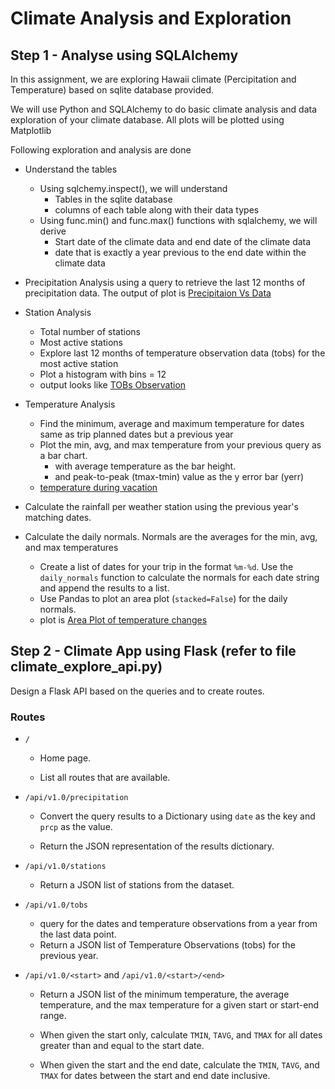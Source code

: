 # Climate Analysis and Exploration
## Step 1 - Analyse using SQLAlchemy

In this assignment, we are exploring Hawaii climate (Percipitation and Temperature) based on sqlite database provided.

We will use Python and SQLAlchemy to do basic climate analysis and data exploration of your climate database. All plots will be plotted using Matplotlib

Following exploration and analysis are done

- Understand the tables
    - Using sqlchemy.inspect(), we will understand 
        * Tables in the sqlite database
        * columns of each table along with their data types
    - Using func.min() and func.max() functions with sqlalchemy, we will derive
        * Start date of the climate data and end date of the climate data
        * date that is exactly a year previous to the end date within the climate data

- Precipitation Analysis using a query to retrieve the last 12 months of precipitation data. The output of plot is [Precipitaion Vs Data](images/PreciptationvsDate.png)

- Station Analysis
    * Total number of stations
    * Most active stations
    * Explore last 12 months of temperature observation data (tobs) for the most active station
    * Plot a histogram with bins = 12
    * output looks like [TOBs Observation](images/Tobs_hist.png)

- Temperature Analysis 
    * Find the minimum, average and maximum temperature for dates same as trip planned dates but a previous year
    * Plot the min, avg, and max temperature from your previous query as a bar chart.
         * with average temperature as the bar height.
         * and peak-to-peak (tmax-tmin) value as the y error bar (yerr)
     * [temperature during vacation](images/Vac_Temp_obs.png)
     
- Calculate the rainfall per weather station using the previous year's matching dates.

- Calculate the daily normals. Normals are the averages for the min, avg, and max temperatures
    * Create a list of dates for your trip in the format `%m-%d`. Use the `daily_normals` function to calculate the normals for each date string and append the results to a list.
    * Use Pandas to plot an area plot (`stacked=False`) for the daily normals. 
    * plot is [Area Plot of temperature changes](images/TempChng_areaplot.png)
    
## Step 2 - Climate App using Flask (refer to file climate_explore_api.py)

Design a Flask API based on the queries and to create routes.

### Routes

* `/`

  * Home page.

  * List all routes that are available.

* `/api/v1.0/precipitation`

  * Convert the query results to a Dictionary using `date` as the key and `prcp` as the value.

  * Return the JSON representation of the results dictionary.

* `/api/v1.0/stations`

  * Return a JSON list of stations from the dataset.

* `/api/v1.0/tobs`
  * query for the dates and temperature observations from a year from the last data point.
  * Return a JSON list of Temperature Observations (tobs) for the previous year.

* `/api/v1.0/<start>` and `/api/v1.0/<start>/<end>`

  * Return a JSON list of the minimum temperature, the average temperature, and the max temperature for a given start or start-end range.

  * When given the start only, calculate `TMIN`, `TAVG`, and `TMAX` for all dates greater than and equal to the start date.

  * When given the start and the end date, calculate the `TMIN`, `TAVG`, and `TMAX` for dates between the start and end date inclusive.

